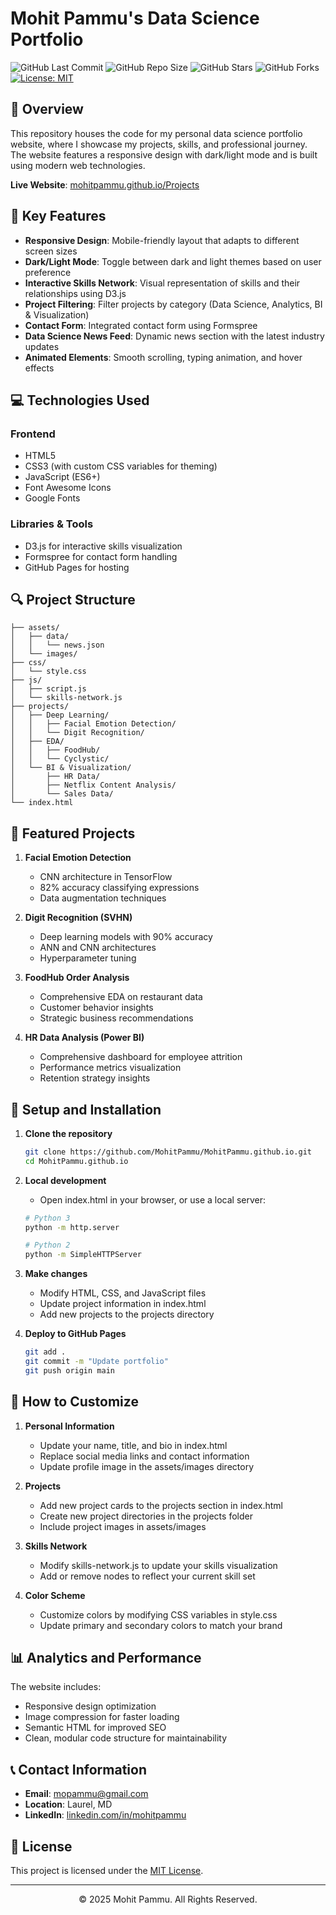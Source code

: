 # Mohit Pammu's Data Science Portfolio

![GitHub Last Commit](https://img.shields.io/github/last-commit/MohitPammu/MohitPammu.github.io)
![GitHub Repo Size](https://img.shields.io/github/repo-size/MohitPammu/MohitPammu.github.io)
![GitHub Stars](https://img.shields.io/github/stars/MohitPammu/MohitPammu.github.io)
![GitHub Forks](https://img.shields.io/github/forks/MohitPammu/MohitPammu.github.io)
[![License: MIT](https://img.shields.io/badge/License-MIT-yellow.svg)](https://opensource.org/licenses/MIT)

## 📂 Overview

This repository houses the code for my personal data science portfolio website, where I showcase my projects, skills, and professional journey. The website features a responsive design with dark/light mode and is built using modern web technologies.

**Live Website**: [mohitpammu.github.io/Projects](https://mohitpammu.github.io/Projects/)

<!-- Replace with an actual screenshot of your site when available -->
<!-- For now, removed the image reference as it's not working -->

## 🧩 Key Features

- **Responsive Design**: Mobile-friendly layout that adapts to different screen sizes
- **Dark/Light Mode**: Toggle between dark and light themes based on user preference
- **Interactive Skills Network**: Visual representation of skills and their relationships using D3.js
- **Project Filtering**: Filter projects by category (Data Science, Analytics, BI & Visualization)
- **Contact Form**: Integrated contact form using Formspree
- **Data Science News Feed**: Dynamic news section with the latest industry updates
- **Animated Elements**: Smooth scrolling, typing animation, and hover effects

## 💻 Technologies Used

### Frontend
- HTML5
- CSS3 (with custom CSS variables for theming)
- JavaScript (ES6+)
- Font Awesome Icons
- Google Fonts

### Libraries & Tools
- D3.js for interactive skills visualization
- Formspree for contact form handling
- GitHub Pages for hosting

## 🔍 Project Structure

```
├── assets/
│   ├── data/
│   │   └── news.json
│   └── images/
├── css/
│   └── style.css
├── js/
│   ├── script.js
│   └── skills-network.js
├── projects/
│   ├── Deep Learning/
│   │   ├── Facial Emotion Detection/
│   │   └── Digit Recognition/
│   ├── EDA/
│   │   ├── FoodHub/
│   │   └── Cyclystic/
│   └── BI & Visualization/
│       ├── HR Data/
│       ├── Netflix Content Analysis/
│       └── Sales Data/
└── index.html
```

## 🚀 Featured Projects

1. **Facial Emotion Detection**
   - CNN architecture in TensorFlow
   - 82% accuracy classifying expressions
   - Data augmentation techniques

2. **Digit Recognition (SVHN)**
   - Deep learning models with 90% accuracy
   - ANN and CNN architectures
   - Hyperparameter tuning

3. **FoodHub Order Analysis**
   - Comprehensive EDA on restaurant data
   - Customer behavior insights
   - Strategic business recommendations

4. **HR Data Analysis (Power BI)**
   - Comprehensive dashboard for employee attrition
   - Performance metrics visualization
   - Retention strategy insights

## 🔧 Setup and Installation

1. **Clone the repository**
   ```bash
   git clone https://github.com/MohitPammu/MohitPammu.github.io.git
   cd MohitPammu.github.io
   ```

2. **Local development**
   - Open index.html in your browser, or use a local server:
   ```bash
   # Python 3
   python -m http.server
   
   # Python 2
   python -m SimpleHTTPServer
   ```

3. **Make changes**
   - Modify HTML, CSS, and JavaScript files
   - Update project information in index.html
   - Add new projects to the projects directory

4. **Deploy to GitHub Pages**
   ```bash
   git add .
   git commit -m "Update portfolio"
   git push origin main
   ```

## 📝 How to Customize

1. **Personal Information**
   - Update your name, title, and bio in index.html
   - Replace social media links and contact information
   - Update profile image in the assets/images directory

2. **Projects**
   - Add new project cards to the projects section in index.html
   - Create new project directories in the projects folder
   - Include project images in assets/images

3. **Skills Network**
   - Modify skills-network.js to update your skills visualization
   - Add or remove nodes to reflect your current skill set

4. **Color Scheme**
   - Customize colors by modifying CSS variables in style.css
   - Update primary and secondary colors to match your brand

## 📊 Analytics and Performance

The website includes:
- Responsive design optimization
- Image compression for faster loading
- Semantic HTML for improved SEO
- Clean, modular code structure for maintainability

## 📞 Contact Information

- **Email**: mopammu@gmail.com
- **Location**: Laurel, MD
- **LinkedIn**: [linkedin.com/in/mohitpammu](https://www.linkedin.com/in/mohitpammu)

## 📄 License

This project is licensed under the [MIT License](https://opensource.org/licenses/MIT).

---

<p align="center">© 2025 Mohit Pammu. All Rights Reserved.</p>
